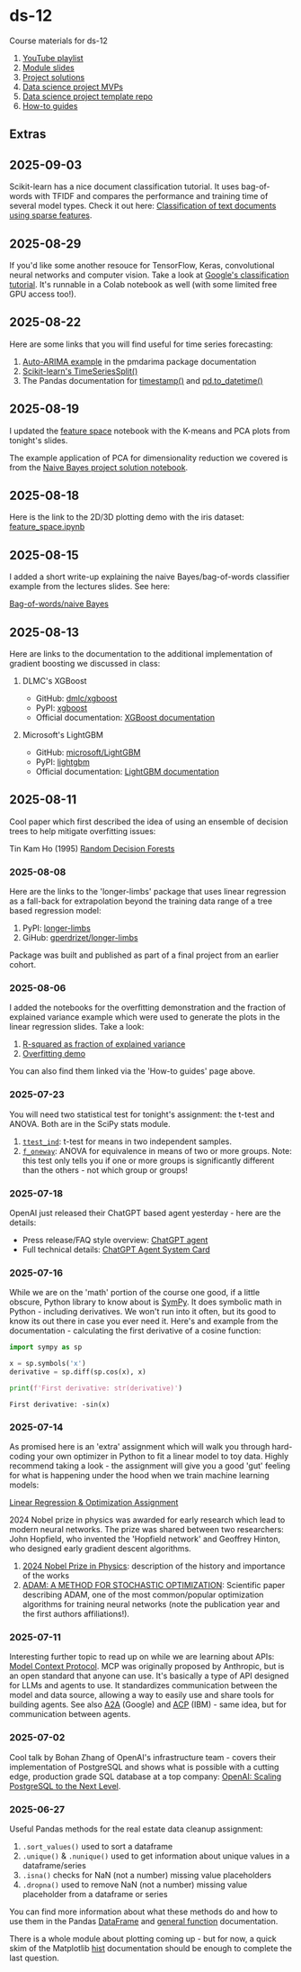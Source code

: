 # ds-12
Course materials for ds-12

1. [YouTube playlist](https://www.youtube.com/watch?v=607QEWYZQpU&list=PLjMIC_h0rNV0yY-Nb18MCZRy8XC99xgod)
2. [Module slides](https://github.com/gperdrizet/ds-12/blob/main/pages/slides.md)
3. [Project solutions](https://github.com/gperdrizet/ds-12/blob/main/pages/solutions.md)
4. [Data science project MVPs](https://github.com/gperdrizet/ds-12/blob/main/pages/MVPs.md)
5. [Data science project template repo](https://github.com/gperdrizet/4Geeks_datascience_project)
5. [How-to guides](https://github.com/gperdrizet/ds-12/blob/main/pages/guides.md)


## Extras

## 2025-09-03

Scikit-learn has a nice document classification tutorial. It uses bag-of-words with TFIDF and compares the performance and training time of several model types. Check it out here: [Classification of text documents using sparse features](https://scikit-learn.org/stable/auto_examples/text/plot_document_classification_20newsgroups.html#sphx-glr-auto-examples-text-plot-document-classification-20newsgroups-py).

## 2025-08-29

If you'd like some another resouce for TensorFlow, Keras, convolutional neural networks and computer vision. Take a look at [Google's classification tutorial](https://www.tensorflow.org/tutorials/images/classification). It's runnable in a Colab notebook as well (with some limited free GPU access too!).

## 2025-08-22

Here are some links that you will find useful for time series forecasting:

1. [Auto-ARIMA example](https://alkaline-ml.com/pmdarima/quickstart.html#auto-arima-example) in the pmdarima package documentation
2. [Scikit-learn's TimeSeriesSplit()](https://scikit-learn.org/stable/modules/generated/sklearn.model_selection.TimeSeriesSplit.html)
3. The Pandas documentation for [timestamp()](https://pandas.pydata.org/docs/reference/api/pandas.Timestamp.html) and [pd.to_datetime()](https://pandas.pydata.org/docs/reference/api/pandas.to_datetime.html)

## 2025-08-19

I updated the [feature space](https://github.com/gperdrizet/ds-12/blob/main/assets/notebooks/feature_space.ipynb) notebook with the K-means and PCA plots from tonight's slides.

The example application of PCA for dimensionality reduction we covered is from the [Naive Bayes project solution notebook](https://github.com/4GeeksAcademy/gperdrizet-naive-bayes-project/blob/main/notebooks/solution.ipynb).

## 2025-08-18

Here is the link to the 2D/3D plotting demo with the iris dataset: [feature_space.ipynb](https://github.com/gperdrizet/ds-12/blob/main/assets/notebooks/feature_space.ipynb)

## 2025-08-15

I added a short write-up explaining the naive Bayes/bag-of-words classifier example from the lectures slides. See here:

[Bag-of-words/naive Bayes](https://github.com/gperdrizet/ds-12/blob/main/pages/guides/bag_of_words_naive_bayes.md)

## 2025-08-13

Here are links to the documentation to the additional implementation of gradient boosting we discussed in class:

1. DLMC's XGBoost
    - GitHub: [dmlc/xgboost](https://github.com/dmlc/xgboost)
    - PyPI: [xgboost](https://pypi.org/project/xgboost/)
    - Official documentation: [XGBoost documentation](https://xgboost.readthedocs.io/en/stable/)

2. Microsoft's LightGBM
    - GitHub: [microsoft/LightGBM](https://github.com/microsoft/LightGBM)
    - PyPI: [lightgbm](https://pypi.org/project/lightgbm/)
    - Official documentation: [LightGBM documentation](https://lightgbm.readthedocs.io/en/stable/)

## 2025-08-11

Cool paper which first described the idea of using an ensemble of decision trees to help mitigate overfitting issues:

Tin Kam Ho (1995) [Random Decision Forests](https://www.mrcc.purdue.edu/files/Legacy-Research/Random_decision_forests.pdf)

### 2025-08-08

Here are the links to the 'longer-limbs' package that uses linear regression as a fall-back for extrapolation beyond the training data range of a tree based regression model:

1. PyPI: [longer-limbs](https://pypi.org/project/longer-limbs)
2. GiHub: [gperdrizet/longer-limbs](https://github.com/gperdrizet/longer-limbs)

Package was built and published as part of a final project from an earlier cohort.

### 2025-08-06

I added the notebooks for the overfitting demonstration and the fraction of explained variance example which were used to generate the plots in the linear regression slides. Take a look:

1. [R-squared as fraction of explained variance](https://github.com/gperdrizet/ds-12/blob/main/assets/notebooks/explained_variance.ipynb)
2. [Overfitting demo](https://github.com/gperdrizet/ds-12/blob/main/assets/notebooks/overfitting.ipynb)

You can also find them linked via the 'How-to guides' page above.

### 2025-07-23

You will need two statistical test for tonight's assignment: the t-test and ANOVA. Both are in the SciPy stats module.

1. [`ttest_ind`](https://docs.scipy.org/doc/scipy/reference/generated/scipy.stats.ttest_ind.html): t-test for means in two independent samples.
2. [`f_oneway`](https://docs.scipy.org/doc/scipy/reference/generated/scipy.stats.f_oneway.html): ANOVA for equivalence in means of two or more groups. Note: this test only tells you if one or more groups is significantly different than the others - not which group or groups!

### 2025-07-18

OpenAI just released their ChatGPT based agent yesterday - here are the details:

- Press release/FAQ style overview: [ChatGPT agent](https://help.openai.com/en/articles/11752874-chatgpt-agent)
- Full technical details: [ChatGPT Agent System Card](https://cdn.openai.com/pdf/839e66fc-602c-48bf-81d3-b21eacc3459d/chatgpt_agent_system_card.pdf)


### 2025-07-16

While we are on the 'math' portion of the course one good, if a little obscure, Python library to know about is [SymPy](https://www.sympy.org/en/index.html). It does symbolic math in Python - including derivatives. We won't run into it often, but its good to know its out there in case you ever need it. Here's and example from the documentation - calculating the first derivative of a cosine function:

```python
import sympy as sp

x = sp.symbols('x')
derivative = sp.diff(sp.cos(x), x)

print(f'First derivative: str(derivative)')
```
```text
First derivative: -sin(x)
```


### 2025-07-14

As promised here is an 'extra' assignment which will walk you through hard-coding your own optimizer in Python to fit a linear model to toy data. Highly recommend taking a look - the assignment will give you a good 'gut' feeling for what is happening under the hood when we train machine learning models:

[Linear Regression & Optimization Assignment](https://github.com/4GeeksAcademy/gperdrizet-optimization-bonus-assignment)

2024 Nobel prize in physics was awarded for early research which lead to modern neural networks. The prize was shared between two researchers: John Hopfield, who invented the 'Hopfield network' and Geoffrey Hinton, who designed early gradient descent algorithms.

1. [2024 Nobel Prize in Physics](https://www.nobelprize.org/prizes/physics/2024/popular-information/): description of the history and importance of the works
2. [ADAM: A METHOD FOR STOCHASTIC OPTIMIZATION](https://arxiv.org/pdf/1412.6980): Scientific paper describing ADAM, one of the most common/popular optimization algorithms for training neural networks (note the publication year and the first authors affiliations!).


### 2025-07-11

Interesting further topic to read up on while we are learning about APIs: [Model Context Protocol](https://modelcontextprotocol.io/introduction). MCP was originally proposed by Anthropic, but is an open standard that anyone can use. It's basically a type of API designed for LLMs and agents to use. It standardizes communication between the model and data source, allowing a way to easily use and share tools for building agents. See also [A2A](https://developers.googleblog.com/en/a2a-a-new-era-of-agent-interoperability/) (Google) and [ACP](https://www.ibm.com/think/topics/agent-communication-protocol) (IBM) - same idea, but for communication between agents.


### 2025-07-02

Cool talk by Bohan Zhang of OpenAI's infrastructure team - covers their implementation of PostgreSQL and shows what is possible with a cutting edge, production grade SQL database at a top company: [OpenAI: Scaling PostgreSQL to the Next Level](https://www.pixelstech.net/article/1747708863-openai%3a-scaling-postgresql-to-the-next-level).


### 2025-06-27

Useful Pandas methods for the real estate data cleanup assignment:

1. `.sort_values()` used to sort a dataframe
2. `.unique()` & `.nunique()` used to get information about unique values in a dataframe/series
3. `.isna()` checks for NaN (not a number) missing value placeholders
3. `.dropna()` used to remove NaN (not a number) missing value placeholder from a dataframe or series

You can find more information about what these methods do and how to use them in the Pandas [DataFrame](https://pandas.pydata.org/docs/reference/frame.html) and [general function](https://pandas.pydata.org/docs/reference/general_functions.html) documentation.

There is a whole module about plotting coming up - but for now, a quick skim of the Matplotlib [hist](https://matplotlib.org/stable/api/_as_gen/matplotlib.pyplot.hist.html) documentation should be enough to complete the last question.
